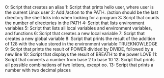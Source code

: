 0: Script that creates an alias
1: Script that prints hello user, where user is the current Linux user
2: Add /action to the PATH. /action should be the last directory the shell loks into when looking for a program
3: Script that counts the number of directories in the PATH
4: Script that lists environment variables
5: Script that lists all local variables and environment variables, and functions
6: Script that creates a new local variable
7: Script that creates a new global variable
8: Script that prints the result of the addition of 128 with the value stored in the environment variable TRUEKNOWLEDGE
9: Script that prints the result of POWER divided by DIVIDE, followed by a new line
10: Script that displays the result of BREATH to the power LOVE
11: Script that converts a number from base 2 to base 10
12: Script that prints all possible combinations of two letters, except oo.
13: Script that prints a number with two decimal places
